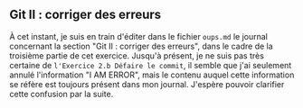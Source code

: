 ## Git II : corriger des erreurs
À cet instant, je suis en train d'éditer dans le fichier `oups.md` le journal concernant la section "Git II : corriger des erreurs", dans le 
cadre de la troisième partie de cet exercice. Jusqu'à présent, je ne suis pas très certaine de `l'Exercice 2.b Défaire le commit`, il semble que j'ai seulement annulé l'information "I AM ERROR", mais le contenu auquel cette information se réfère est toujours présent dans mon journal. J'espère 
pouvoir clarifier cette confusion par la suite.
